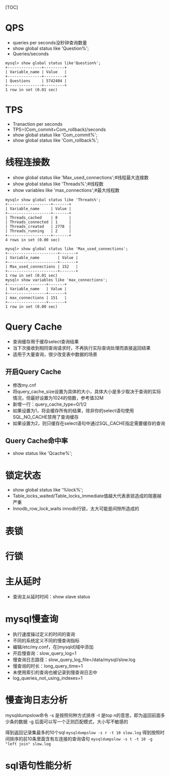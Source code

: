 [TOC]

# QPS
+ queries per seconds没秒钟查询数量
+ show global status like 'Question%';
+ Queries/seconds

```
mysql> show global status like'Question%';
+---------------+---------+
| Variable_name | Value   |
+---------------+---------+
| Questions     | 5742404 |
+---------------+---------+
1 row in set (0.01 sec)
```

# TPS
+ Tranaction per seconds
+ TPS=(Com_commit+Com_rollback)/seconds
+ show global status like 'Com_commit%';
+ show global status like 'Com_rollback%';

# 线程连接数
+ show global status like 'Max_used_connections';#线程最大连接数
+ show global status like 'Threads%';#线程数
+ show variables like 'max_connections';#最大线程数

```
mysql> show global status like 'Threads%';
+-------------------+-------+
| Variable_name     | Value |
+-------------------+-------+
| Threads_cached    | 8     |
| Threads_connected | 1     |
| Threads_created   | 2778  |
| Threads_running   | 2     |
+-------------------+-------+
4 rows in set (0.00 sec)

mysql> show global status like 'Max_used_connections';
+----------------------+-------+
| Variable_name        | Value |
+----------------------+-------+
| Max_used_connections | 152   |
+----------------------+-------+
1 row in set (0.01 sec)
mysql> show variables like 'max_connections';
+-----------------+-------+
| Variable_name   | Value |
+-----------------+-------+
| max_connections | 151   |
+-----------------+-------+
1 row in set (0.00 sec)
```

# Query Cache
+ 查询缓存用于缓存select查询结果
+ 当下次接收到相同查询请求时，不再执行实际查询处理而直接返回结果
+ 适用于大量查询，很少改变表中数据的场景

## 开启Query Cache
+ 修改my.cnf
+ 将query_cache_size设置为具体的大小，具体大小是多少取决于查询的实际情况，但最好设置为1024的倍数，参考值32M
+ 新增一行：query_cache_type=0/1/2
+ 如果设置为1，将会缓存所有的结果，除非你的select语句使用SQL_NO_CACHE禁用了查询缓存
+ 如果设置为2，则只缓存在select语句中通过SQL_CACHE指定需要缓存的查询
## Query Cache命中率
+ show status like 'Qcache%';

# 锁定状态
+ show global status like '%lock%';
+ Table_locks_waited/Table_locks_immediate值越大代表表锁造成的阻塞越严重
+ Innodb_row_lock_waits innodb行锁，太大可能是间隙所造成的


# 表锁
# 行锁

# 主从延时
+ 查询主从延时时间：show slave status

# mysql慢查询
+ 执行速度操过定义的时间的查询
+ 不同的系统定义不同的慢查询指标
+ 编辑/etc/my.conf，在[mysqld]域中添加
+ 开启慢查询：slow_query_log=1
+ 慢查询日志路径：slow_query_log_file=/data/mysql/slow.log
+ 慢查询的时长：long_query_time=1
+ 未使用索引的查询也被记录到慢查询日志中
+ log_queries_not_using_indexes=1

# 慢查询日志分析
mysqldumpslow命令
-s 是按照何种方式排序
-t 是top n的意思，即为返回前面多少条的数据
-g 后面可以写一个正则匹配模式，大小写不敏感的

得到返回记录集最多的10个sql
`mysqldumpslow -s r -t 10 slow.log`
得到按照时间排序的前10条里面含有左连接的查询语句
`mysqldumpslow -s t -t 10 -g "left join" slow.log`

# sql语句性能分析
